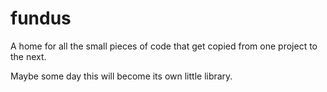 # fundus

A home for all the small pieces of code that get copied from one project to the next.

Maybe some day this will become its own little library.
